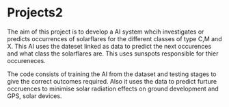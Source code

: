 # Projects2

The aim of this project is to develop a AI system whcih investigates or predicts occurrences of solarflares for the different classes of type C,M and X. 
This AI uses the dateset linked as data to predict the next occurences and what class the solarflares are. This uses sunspots responsible for thier occureneces. 

The code consists of training the AI from the dataset and testing stages to give the correct outcomes required. Also it uses the data to predict furture occruences to minimise solar radiation effects on ground development and GPS, solar devices. 
